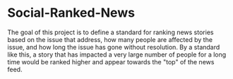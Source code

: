 # Social-Ranked-News

The goal of this project is to define a standard for ranking news stories based on the issue that address, how many people are affected by the issue, and how long the issue has gone without resolution. By a standard like this, a story that has impacted a very large number of people for a long time would be ranked higher and appear towards the "top" of the news feed.
